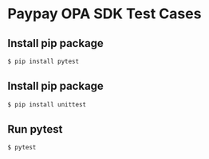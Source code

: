 # Paypay OPA SDK Test Cases

 ## Install pip package
```sh
$ pip install pytest
```

 ## Install pip package
```sh
$ pip install unittest
```

## Run pytest
```sh
$ pytest 
```